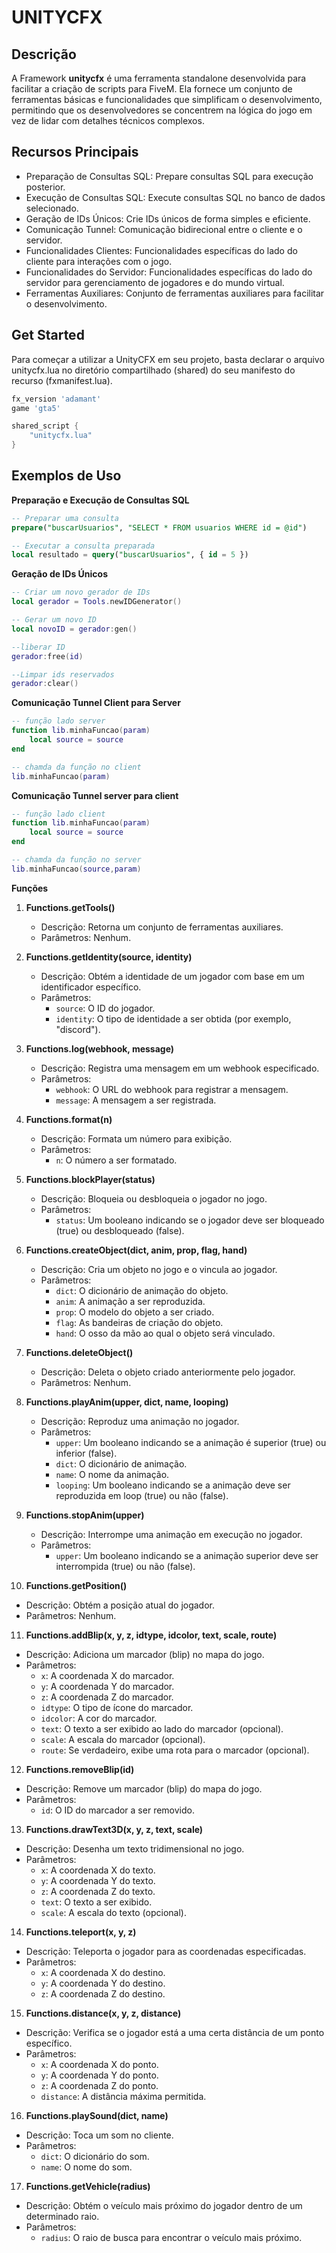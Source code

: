 # UNITYCFX
## Descrição
A Framework **unitycfx** é uma ferramenta standalone desenvolvida para facilitar a criação de scripts para FiveM. Ela fornece um conjunto de ferramentas básicas e funcionalidades que simplificam o desenvolvimento, permitindo que os desenvolvedores se concentrem na lógica do jogo em vez de lidar com detalhes técnicos complexos.

## Recursos Principais
- Preparação de Consultas SQL: Prepare consultas SQL para execução posterior. 
- Execução de Consultas SQL: Execute consultas SQL no banco de dados selecionado.
- Geração de IDs Únicos: Crie IDs únicos de forma simples e eficiente.
- Comunicação Tunnel: Comunicação bidirecional entre o cliente e o servidor.
- Funcionalidades Clientes: Funcionalidades específicas do lado do cliente para interações com o jogo.
- Funcionalidades do Servidor: Funcionalidades específicas do lado do servidor para gerenciamento de jogadores e do mundo virtual.
- Ferramentas Auxiliares: Conjunto de ferramentas auxiliares para facilitar o desenvolvimento.
## Get Started
Para começar a utilizar a UnityCFX em seu projeto, basta declarar o arquivo unitycfx.lua no diretório compartilhado (shared) do seu manifesto do recurso (fxmanifest.lua).
```lua
fx_version 'adamant' 
game 'gta5'

shared_script {
    "unitycfx.lua"
}
```
## Exemplos de Uso
**Preparação e Execução de Consultas SQL**
```sql
-- Preparar uma consulta
prepare("buscarUsuarios", "SELECT * FROM usuarios WHERE id = @id")

-- Executar a consulta preparada
local resultado = query("buscarUsuarios", { id = 5 })
```
**Geração de IDs Únicos**
```lua
-- Criar um novo gerador de IDs
local gerador = Tools.newIDGenerator()

-- Gerar um novo ID
local novoID = gerador:gen()

--liberar ID
gerador:free(id)

--Limpar ids reservados
gerador:clear()
```
**Comunicação Tunnel Client para Server**
```lua
-- função lado server
function lib.minhaFuncao(param)
    local source = source
end

-- chamda da função no client
lib.minhaFuncao(param)
```
**Comunicação Tunnel server para client**
```lua
-- função lado client
function lib.minhaFuncao(param)
    local source = source
end

-- chamda da função no server
lib.minhaFuncao(source,param)
```
**Funções**
1. **Functions.getTools()**
   - Descrição: Retorna um conjunto de ferramentas auxiliares.
   - Parâmetros: Nenhum.

2. **Functions.getIdentity(source, identity)**
   - Descrição: Obtém a identidade de um jogador com base em um identificador específico.
   - Parâmetros:
     - `source`: O ID do jogador.
     - `identity`: O tipo de identidade a ser obtida (por exemplo, "discord").

3. **Functions.log(webhook, message)**
   - Descrição: Registra uma mensagem em um webhook especificado.
   - Parâmetros:
     - `webhook`: O URL do webhook para registrar a mensagem.
     - `message`: A mensagem a ser registrada.

4. **Functions.format(n)**
   - Descrição: Formata um número para exibição.
   - Parâmetros:
     - `n`: O número a ser formatado.

5. **Functions.blockPlayer(status)**
   - Descrição: Bloqueia ou desbloqueia o jogador no jogo.
   - Parâmetros:
     - `status`: Um booleano indicando se o jogador deve ser bloqueado (true) ou desbloqueado (false).

6. **Functions.createObject(dict, anim, prop, flag, hand)**
   - Descrição: Cria um objeto no jogo e o vincula ao jogador.
   - Parâmetros:
     - `dict`: O dicionário de animação do objeto.
     - `anim`: A animação a ser reproduzida.
     - `prop`: O modelo do objeto a ser criado.
     - `flag`: As bandeiras de criação do objeto.
     - `hand`: O osso da mão ao qual o objeto será vinculado.

7. **Functions.deleteObject()**
   - Descrição: Deleta o objeto criado anteriormente pelo jogador.
   - Parâmetros: Nenhum.

8. **Functions.playAnim(upper, dict, name, looping)**
   - Descrição: Reproduz uma animação no jogador.
   - Parâmetros:
     - `upper`: Um booleano indicando se a animação é superior (true) ou inferior (false).
     - `dict`: O dicionário de animação.
     - `name`: O nome da animação.
     - `looping`: Um booleano indicando se a animação deve ser reproduzida em loop (true) ou não (false).

9. **Functions.stopAnim(upper)**
   - Descrição: Interrompe uma animação em execução no jogador.
   - Parâmetros:
     - `upper`: Um booleano indicando se a animação superior deve ser interrompida (true) ou não (false).

10. **Functions.getPosition()**
   - Descrição: Obtém a posição atual do jogador.
   - Parâmetros: Nenhum.

11. **Functions.addBlip(x, y, z, idtype, idcolor, text, scale, route)**
   - Descrição: Adiciona um marcador (blip) no mapa do jogo.
   - Parâmetros:
     - `x`: A coordenada X do marcador.
     - `y`: A coordenada Y do marcador.
     - `z`: A coordenada Z do marcador.
     - `idtype`: O tipo de ícone do marcador.
     - `idcolor`: A cor do marcador.
     - `text`: O texto a ser exibido ao lado do marcador (opcional).
     - `scale`: A escala do marcador (opcional).
     - `route`: Se verdadeiro, exibe uma rota para o marcador (opcional).

12. **Functions.removeBlip(id)**
   - Descrição: Remove um marcador (blip) do mapa do jogo.
   - Parâmetros:
     - `id`: O ID do marcador a ser removido.

13. **Functions.drawText3D(x, y, z, text, scale)**
   - Descrição: Desenha um texto tridimensional no jogo.
   - Parâmetros:
     - `x`: A coordenada X do texto.
     - `y`: A coordenada Y do texto.
     - `z`: A coordenada Z do texto.
     - `text`: O texto a ser exibido.
     - `scale`: A escala do texto (opcional).

14. **Functions.teleport(x, y, z)**
   - Descrição: Teleporta o jogador para as coordenadas especificadas.
   - Parâmetros:
     - `x`: A coordenada X do destino.
     - `y`: A coordenada Y do destino.
     - `z`: A coordenada Z do destino.

15. **Functions.distance(x, y, z, distance)**
   - Descrição: Verifica se o jogador está a uma certa distância de um ponto específico.
   - Parâmetros:
     - `x`: A coordenada X do ponto.
     - `y`: A coordenada Y do ponto.
     - `z`: A coordenada Z do ponto.
     - `distance`: A distância máxima permitida.

16. **Functions.playSound(dict, name)**
   - Descrição: Toca um som no cliente.
   - Parâmetros:
     - `dict`: O dicionário do som.
     - `name`: O nome do som.

17. **Functions.getVehicle(radius)**
   - Descrição: Obtém o veículo mais próximo do jogador dentro de um determinado raio.
   - Parâmetros:
     - `radius`: O raio de busca para encontrar o veículo mais próximo.



